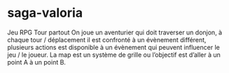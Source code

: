 # saga-valoria
Jeu RPG Tour partout  On joue un aventurier qui doit traverser un donjon, à chaque tour / déplacement il est confronté à un évènement différent, plusieurs actions est disponible à un évènement qui peuvent influencer le jeu / le joueur.  La map est un système de grille ou l’objectif est d’aller à un point A à un point B.
